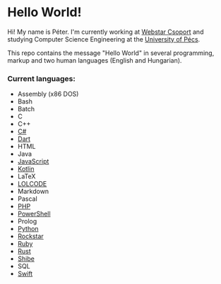 # Hello World!
Hi! My name is Péter. I'm currently working at [Webstar Csoport](http://webstar.company/) and studying Computer Science Engineering at the [University of Pécs](https://english.mik.pte.hu).

This repo contains the message "Hello World" in several programming, markup and two human languages (English and Hungarian).

### Current languages:
  * Assembly (x86 DOS)
  * Bash
  * Batch
  * C
  * C++
  * [C#](https://github.com/dotnet/csharplang)
  * [Dart](https://github.com/dart-lang/sdk)
  * HTML
  * Java
  * [JavaScript](https://github.com/tc39/ecma262)
  * [Kotlin](https://github.com/JetBrains/kotlin)
  * LaTeX
  * [LOLCODE](https://github.com/justinmeza/lci)
  * Markdown
  * Pascal
  * [PHP](https://github.com/php/php-src)
  * [PowerShell](https://github.com/powershell/)
  * Prolog
  * [Python](https://github.com/python)
  * [Rockstar](https://github.com/dylanbeattie/rockstar)
  * [Ruby](https://github.com/ruby/ruby)
  * [Rust](https://github.com/rust-lang/rust)
  * [Shibe](https://github.com/justinmeza/doge)
  * SQL
  * [Swift](https://github.com/apple/swift)
